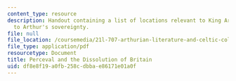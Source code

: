 ```yaml
---
content_type: resource
description: Handout containing a list of locations relevant to King Arthur and challengers
  to Arthur's sovereignty.
file: null
file_location: /coursemedia/21l-707-arthurian-literature-and-celtic-colonization-spring-2005/df8e8f19a0fb258cdbbae86171e01a0f_17_per_diss_brit.pdf
file_type: application/pdf
resourcetype: Document
title: Perceval and the Dissolution of Britain
uid: df8e8f19-a0fb-258c-dbba-e86171e01a0f
---
```

